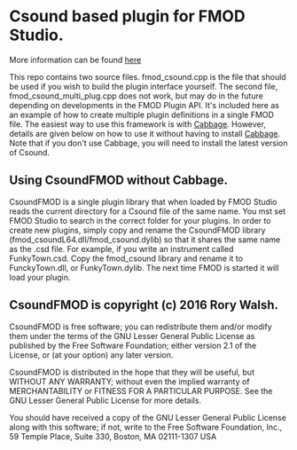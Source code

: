 # Csound based plugin for FMOD Studio. 

More information can be found [here](http://csound.github.io/site/news/2016/07/15/fmod_and_csound)

This repo contains two source files. fmod_csound.cpp is the file that should be used if you wish to build the plugin interface yourself.
The second file, fmod_csound_multi_plug.cpp does not work, but may do in the future depending on developments in the FMOD Plugin API. It's included here as an example of how to create multiple plugin definitions in a single FMOD file. The easiest way to use this framework is with [Cabbage](cabbageaudio.com). However, details are given below on how to use it without having to install [Cabbage](cabbageaudio.com). Note that if you don't use Cabbage, you will need to install the latest version of Csound. 

## Using CsoundFMOD without Cabbage. 

CsoundFMOD is a single plugin library that when loaded by FMOD Studio reads the current directory for a Csound file of the same name. You mst set FMOD Studio to search in the correct folder for your plugins. In order to create new plugins, simply copy and rename the CsoundFMOD library (fmod_csoundL64.dll/fmod_csound.dylib) so that it shares the same name as the .csd file. For example, if you write an instrument called FunkyTown.csd. Copy the fmod_csound library and rename it to FunckyTown.dll, or FunkyTown.dylib. The next time FMOD is started it will load your plugin. 



## CsoundFMOD is copyright (c) 2016 Rory Walsh.

CsoundFMOD is free software; you can redistribute them and/or modify them under the terms of the GNU Lesser General Public License as published by the Free Software Foundation; either version 2.1 of the License, or (at your option) any later version.

CsoundFMOD is distributed in the hope that they will be useful, but WITHOUT ANY WARRANTY; without even the implied warranty of MERCHANTABILITY or FITNESS FOR A PARTICULAR PURPOSE. See the GNU Lesser General Public License for more details.

You should have received a copy of the GNU Lesser General Public License along with this software; if not, write to the Free Software Foundation, Inc., 59 Temple Place, Suite 330, Boston, MA 02111-1307 USA